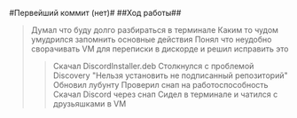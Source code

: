 #Первейший коммит (нет)#
##Ход работы##
>Думал что буду долго разбираться в терминале
>Каким то чудом умудрился запомнить основные действия
>Понял что неудобно сворачивать VM для переписки в дискорде и решил исправить это
>>Скачал DiscordInstaller.deb
>>Столкнулся с проблемой Discovery "Нельзя установить не подписанный репозиторий"
>>Обновил лубунту
>>Проверил снап на работоспособность
>>Скачал Discord через снап
>Сидел в терминале и чатился с друзьяшками в VM
